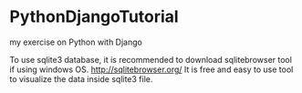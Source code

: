 PythonDjangoTutorial
====================

my exercise on Python with Django

To use sqlite3 database, it is recommended to download sqlitebrowser tool if using windows OS.
http://sqlitebrowser.org/
It is free and easy to use tool to visualize the data inside sqlite3 file.

